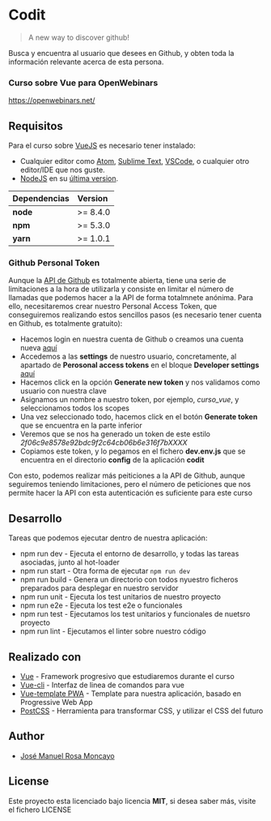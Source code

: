 # Codit

> A new way to discover github!

Busca y encuentra al usuario que desees en Github, y obten toda la información relevante acerca de esta persona.


### Curso sobre Vue para OpenWebinars
https://openwebinars.net/

## Requisitos

Para el curso sobre [VueJS](https://vuejs.org/) es necesario tener instalado:

* Cualquier editor como [Atom](https://atom.io/), [Sublime Text](https://www.sublimetext.com/), [VSCode](https://code.visualstudio.com/), o cualquier otro editor/IDE que nos guste.
* [NodeJS](https://nodejs.org/es/) en su [última version](https://nodejs.org/es/download/).

| Dependencias | Version  |
|:-------------|:---------| 
| __node__     | >= 8.4.0 |
| __npm__      | >= 5.3.0 |
| __yarn__     | >= 1.0.1 |

### Github Personal Token

Aunque la [API de Github](https://developer.github.com/v3/) es totalmente abierta, tiene una serie de limitaciones a la hora de utilizarla y consiste en limitar el número de llamadas que podemos hacer a la API de forma totalmnete anónima. Para ello, necesitaremos crear nuestro Personal Access Token, que conseguiremos realizando estos sencillos pasos (es necesario tener cuenta en Github, es totalmente gratuito):

* Hacemos login en nuestra cuenta de Github o creamos una cuenta nueva [aquí](https://github.com/)
* Accedemos a las __settings__ de nuestro usuario, concretamente, al apartado de __Perosonal access tokens__ en el bloque __Developer settings__ [aquí](https://github.com/settings/tokens)
* Hacemos click en la opción __Generate new token__ y nos validamos como usuario con nuestra clave
* Asignamos un nombre a nuestro token, por ejemplo, *curso_vue*, y seleccionamos todos los scopes
* Una vez seleccionado todo, hacemos click en el botón __Generate token__ que se encuentra en la parte inferior
* Veremos que se nos ha generado un token de este estilo _2f06c9e8578e92bdc9f2c64cb06b6e316f7bXXXX_
* Copiamos este token, y lo pegamos en el fichero __dev.env.js__ que se encuentra en el directorio __config__ de la aplicación __codit__

Con esto, podemos realizar más peiticiones a la API de Github, aunque seguiremos teniendo limitaciones, pero el número de peticiones que nos permite hacer la API con esta autenticación es suficiente para este curso

## Desarrollo

Tareas que podemos ejecutar dentro de nuestra aplicación:

* npm run dev - Ejecuta el entorno de desarrollo, y todas las tareas asociadas, junto al hot-loader
* npm run start - Otra forma de ejecutar `npm run dev`
* npm run build - Genera un directorio con todos nyuestro ficheros preparados para desplegar en nuestro servidor
* npm run unit - Ejecuta los test unitarios de nuestro proyecto
* npm run e2e - Ejecuta los test e2e o funcionales
* npm run test - Ejecutamos los test unitarios y funcionales de nuetsro proyecto
* npm run lint -  Ejecutamos el linter sobre nuestro código

## Realizado con

* [Vue](https://vuejs.org/) - Framework progresivo que estudiaremos durante el curso
* [Vue-cli](https://github.com/vuejs/vue-cli) - Interfaz de linea de comandos para vue
* [Vue-template PWA](https://github.com/vuejs-templates/pwa) - Template para nuestra aplicación, basado en Progressive Web App
* [PostCSS](http://postcss.org/) - Herramienta para transformar CSS, y utilizar el CSS del futuro

## Author
* [José Manuel Rosa Moncayo](https://twitter.com/jmanuel_rosa)

## License
Este proyecto esta licenciado bajo licencia __MIT__, si desea saber más, visite el fichero LICENSE
